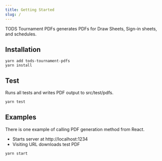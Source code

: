```yaml
---
title: Getting Started
slug: /
---
```


TODS Tournament PDFs generates PDFs for Draw Sheets, Sign-in sheets, and schedules.

## Installation

```shell
yarn add tods-tournament-pdfs
yarn install
```

## Test

Runs all tests and writes PDF output to src/test/pdfs.

```js
yarn test
```

## Examples

There is one example of calling PDF generation method from React.

- Starts server at http://localhost:1234
- Visiting URL downloads test PDF

```js
yarn start
```
